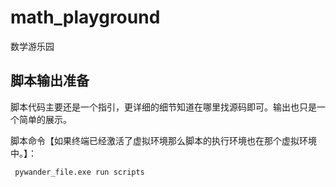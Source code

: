 # math_playground
数学游乐园


## 脚本输出准备
脚本代码主要还是一个指引，更详细的细节知道在哪里找源码即可。输出也只是一个简单的展示。

脚本命令【如果终端已经激活了虚拟环境那么脚本的执行环境也在那个虚拟环境中。】：

```
 pywander_file.exe run scripts
```
